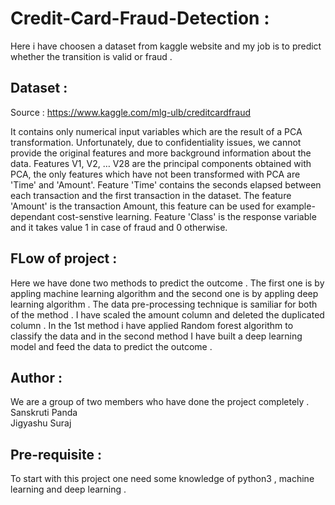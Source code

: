 # Credit-Card-Fraud-Detection :
Here i have choosen a dataset from kaggle website and my job is to predict whether the transition is valid or fraud .

## Dataset :
Source : https://www.kaggle.com/mlg-ulb/creditcardfraud

It contains only numerical input variables which are the result of a PCA transformation. Unfortunately, due to confidentiality issues, we cannot provide the original features and
more background information about the data. Features V1, V2, … V28 are the principal components obtained with PCA, the only features which have not been transformed with PCA are
'Time' and 'Amount'. Feature 'Time' contains the seconds elapsed between each transaction and the first transaction in the dataset. The feature 'Amount' is the transaction Amount,
this feature can be used for example-dependant cost-senstive learning. Feature 'Class' is the response variable and it takes value 1 in case of fraud and 0 otherwise.

## FLow of project :
Here we have done two methods to predict the outcome . The first one is by appling machine learning algorithm and the second one is by appling deep learning algorithm .
The data pre-processing technique is samiliar for both of the method . I have scaled the amount column and deleted the duplicated column . 
In the 1st method i have applied Random forest algorithm to classify the data and in the second method I have built a deep learning model and feed the data to predict the outcome
.

## Author :
We are a group of two members who have done the project completely .
<br>Sanskruti Panda
<br>Jigyashu Suraj 

## Pre-requisite :
To start with this project one need some knowledge of python3 , machine learning and deep learning .

